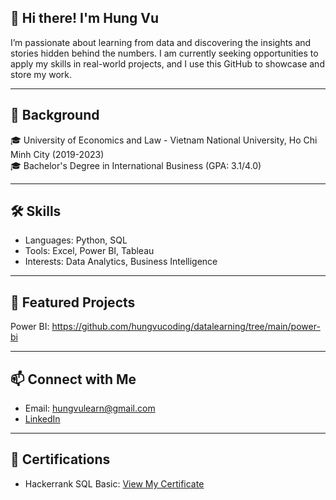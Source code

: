 ## 👋 Hi there! I'm Hung Vu
I’m passionate about learning from data and discovering the insights and stories hidden behind the numbers. I am currently seeking opportunities to apply my skills in real-world projects, and I use this GitHub to showcase and store my work.

---

## 📖 Background
🎓 University of Economics and Law - Vietnam National University, Ho Chi Minh City (2019-2023)  
🎓 Bachelor's Degree in International Business (GPA: 3.1/4.0)

---
## 🛠️ Skills
- Languages: Python, SQL
- Tools: Excel, Power BI, Tableau
- Interests: Data Analytics, Business Intelligence

---
## 🚀 Featured Projects
Power BI: https://github.com/hungvucoding/datalearning/tree/main/power-bi

---
## 📫 Connect with Me
- Email: hungvulearn@gmail.com
- [LinkedIn](https://www.linkedin.com/in/vutranhung/)

---
## 🏅 Certifications
- Hackerrank SQL Basic: [View My Certificate](https://github.com/hungvucoding/hungvucoding/blob/main/Certification/Hackerrank%20SQL%20Basic.pdf)




<!--
**hungvucoding/hungvucoding** is a ✨ _special_ ✨ repository because its `README.md` (this file) appears on your GitHub profile.

Here are some ideas to get you started:

- 🔭 I’m currently working on ...
- 🌱 I’m currently learning ...
- 👯 I’m looking to collaborate on ...
- 🤔 I’m looking for help with ...
- 💬 Ask me about ...
- 📫 How to reach me: ...
- 😄 Pronouns: ...
- ⚡ Fun fact: ...
-->
